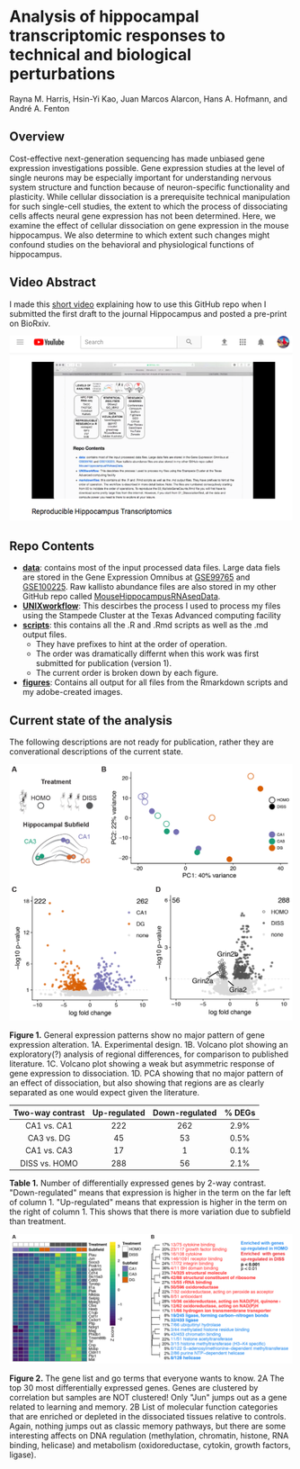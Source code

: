 # Analysis of hippocampal transcriptomic responses to technical and biological perturbations
Rayna M. Harris, Hsin-Yi Kao, Juan Marcos Alarcon, Hans A. Hofmann, and André A. Fenton

## Overview
Cost-effective next-generation sequencing has made unbiased gene expression investigations possible. Gene expression studies at the level of single neurons may be especially important for understanding nervous system structure and function because of neuron-specific functionality and plasticity. While cellular dissociation is a prerequisite technical manipulation for such single-cell studies, the extent to which the process of dissociating cells affects neural gene expression has not been determined. Here, we examine the effect of cellular dissociation on gene expression in the mouse hippocampus. We also determine to which extent such changes might confound studies on the behavioral and physiological functions of hippocampus. 

## Video Abstract

I made this [short video](https://www.youtube.com/watch?v=taeAqimxXWo) explaining how to use this GitHub repo when I submitted the first draft to the journal Hippocampus and posted a pre-print on BioRxiv. 

[![screenshot](./figures/screenshot.png)](https://www.youtube.com/watch?v=taeAqimxXWo)

## Repo Contents
- [**data**](./data/): contains most of the input processed data files. Large data fiels are stored in the Gene Expression Omnibus at [GSE99765](https://www.ncbi.nlm.nih.gov/geo/query/acc.cgi?acc=GSE99765) and [GSE100225](https://www.ncbi.nlm.nih.gov/geo/query/acc.cgi?acc=GSE100225). Raw kallisto abundance files are also stored in my other GitHub repo called [MouseHippocampusRNAseqData](https://github.com/raynamharris/MouseHippocampusRNAseqData).
- [**UNIXworkflow**](./UNIXworkflow/): This descirbes the process I used to process my files using the Stampede Cluster at the Texas Advanced computing facility
- [**scripts**](./scripts/): this contains all the .R and .Rmd scripts as well as the .md output files. 
  - They have prefixes to hint at the order of operation.
  - The order was dramatically differnt when this work was first submitted for publication (version 1).
  - The current order is broken down by each figure.
- [**figures**](./figures/): Contains all output for all files from the Rmarkdown scripts and my adobe-created images. 

## Current state of the analysis 

The following descriptions are not ready for publication, rather they are converational descriptions of the current state. 

![](./figures/fig_fig1.png)

**Figure 1.** General expression patterns show no major pattern of gene expression alteration. 1A. Experimental design. 1B. Volcano plot showing an exploratory(?) analysis of regional differences, for comparison to published literature. 1C. Volcano plot showing a weak but asymmetric response of gene expression to dissociation. 1D. PCA showing that no major pattern of an effect of dissociation, but also showing that regions are as clearly separated as one would expect given the literature. 

| Two-way contrast | Up-regulated |Down-regulated |  % DEGs |
|:-------------:|:-------------:|:-------------:|:-------------:|
| CA1 vs. CA1 | 222 | 262 | 2.9% |
| CA3 vs. DG | 45 | 53 | 0.5% |
| CA1 vs. CA3 | 17 | 1 | 0.1% | 
| DISS vs. HOMO | 288 | 56 | 2.1% |

**Table 1.** Number of differentially expressed genes by 2-way contrast. "Down-regulated" means that expression is higher in the term on the far left of column 1. "Up-regulated" means that expression is higher in the term on the right of column 1. This shows that there is more variation due to subfield than treatment. 

![](./figures/fig_Fig2.png)

**Figure 2.** The gene list and go terms that everyone wants to know. 2A The top 30 most differentially expressed genes. Genes are clustered by correlation but samples are NOT clustered! Only "Jun" jumps out as a gene related to learning and memory. 2B List of molecular function categories that are enriched or depleted in the dissociated tissues relative to controls. Again, nothing jumps out as classic memory pathways, but there are some interesting affects on DNA regulation (methylation, chromatin, histone, RNA binding, helicase) and metabolism (oxidoreductase, cytokin, growth factors, ligase). 


